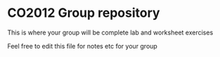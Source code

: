 # CO2012 Group repository

This is where your group will be complete lab and worksheet exercises

Feel free to edit this file for notes etc for your group 
